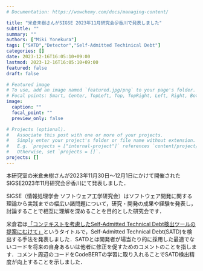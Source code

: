 ```yaml
---
# Documentation: https://wowchemy.com/docs/managing-content/

title: "米倉未樹さんがSIGSE 2023年11月研究会＠香川で発表しました"
subtitle: ""
summary: ""
authors: ["Miki Yonekura"]
tags: ["SATD","Detector","Self-Admitted Techinical Debt"]
categories: []
date: 2023-12-16T16:05:10+09:00
lastmod: 2023-12-16T16:05:10+09:00
featured: false
draft: false

# Featured image
# To use, add an image named `featured.jpg/png` to your page's folder.
# Focal points: Smart, Center, TopLeft, Top, TopRight, Left, Right, BottomLeft, Bottom, BottomRight.
image:
  caption: ""
  focal_point: ""
  preview_only: false

# Projects (optional).
#   Associate this post with one or more of your projects.
#   Simply enter your project's folder or file name without extension.
#   E.g. `projects = ["internal-project"]` references `content/project/deep-learning/index.md`.
#   Otherwise, set `projects = []`.
projects: []
---
```

本研究室の米倉未樹さんが2023年11月30日〜12月1日にかけて開催されたSIGSE2023年11月研究会＠香川にて発表しました．

SIGSE（情報処理学会 ソフトウェア工学研究会）はソフトウェア開発に関する理論から実践までの幅広い諸問題について，研究・開発の成果や経験を発表し，討論することで相互に理解を深めることを目的とした研究会です．

米倉君は[「コンテキストを考慮したSelf-Admitted Technical Debt検出ツールの提案にむけて」](https://ipsj.ixsq.nii.ac.jp/ej/?action=pages_view_main&active_action=repository_view_main_item_detail&item_id=230482&item_no=1&page_id=13&block_id=8)というタイトルで，Self-Admitted Technical Debt(SATD)を検出する手法を発表しました．SATDとは開発者が場当たり的に採用した最適でないコードを将来の自身あるいは他者に修正を促すためのコメントのことを指します．コメント周辺のコードをCodeBERTの学習に取り入れることでSATD検出精度が向上することを示しました．

